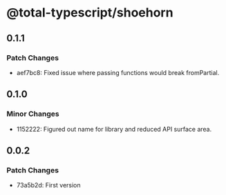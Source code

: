 # @total-typescript/shoehorn

## 0.1.1

### Patch Changes

- aef7bc8: Fixed issue where passing functions would break fromPartial.

## 0.1.0

### Minor Changes

- 1152222: Figured out name for library and reduced API surface area.

## 0.0.2

### Patch Changes

- 73a5b2d: First version
